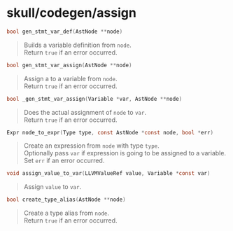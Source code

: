 # skull/codegen/assign

```c
bool gen_stmt_var_def(AstNode **node)
```

> Builds a variable definition from `node`.
> \
> Return `true` if an error occurred.

```c
bool gen_stmt_var_assign(AstNode **node)
```

> Assign a to a variable from `node`.
> \
> Return `true` if an error occurred.

```c
bool _gen_stmt_var_assign(Variable *var, AstNode **node)
```

> Does the actual assignment of `node` to `var`.
> \
> Return `true` if an error occurred.

```c
Expr node_to_expr(Type type, const AstNode *const node, bool *err)
```

> Create an expression from `node` with type `type`.
> \
> Optionally pass `var` if expression is going to be assigned to a variable.
> \
> Set `err` if an error occurred.

```c
void assign_value_to_var(LLVMValueRef value, Variable *const var)
```

> Assign `value` to `var`.

```c
bool create_type_alias(AstNode **node)
```

> Create a type alias from `node`.
> \
> Return `true` if an error occurred.


